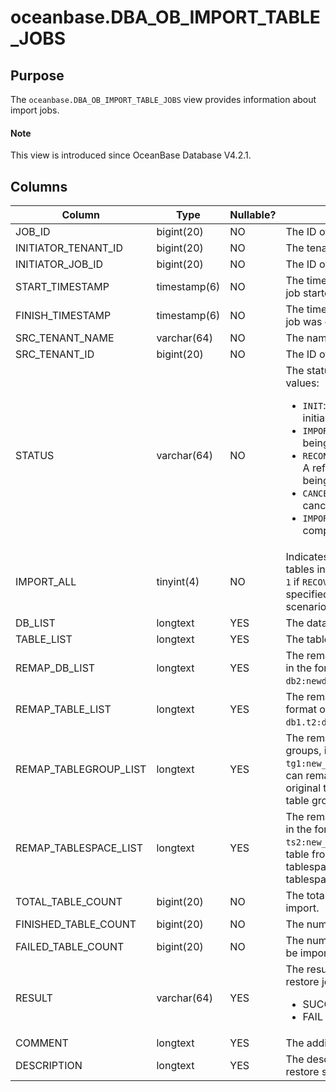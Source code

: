 # oceanbase.DBA_OB_IMPORT_TABLE_JOBS


## Purpose

The `oceanbase.DBA_OB_IMPORT_TABLE_JOBS` view provides information about import jobs. 

<main id="notice" type='explain'>

  <h4>Note</h4>

  <p>This view is introduced since OceanBase Database V4.2.1. </p>

</main>

## Columns

| **Column** | **Type** | **Nullable?** | **Description** |
| --- | --- | --- | --- |
| JOB_ID | bigint(20) | NO | The ID of the job. |
| INITIATOR_TENANT_ID | bigint(20) | NO | The tenant ID of the parent job. |
| INITIATOR_JOB_ID | bigint(20) | NO | The ID of the parent job. |
| START_TIMESTAMP | timestamp(6) | NO | The time on the tenant when the job started. |
| FINISH_TIMESTAMP | timestamp(6) | NO | The time on the tenant when the job was completed. |
| SRC_TENANT_NAME | varchar(64) | NO | The name of the source tenant. |
| SRC_TENANT_ID | bigint(20) | NO | The ID of the source tenant. |
| STATUS | varchar(64) | NO | The status of the job. Valid values:<ul><li> `INIT`: The job is in the initialization state. </li><li>`IMPORT_TABLE`: A table is being imported. </li><li>`RECONSTRUCT_REF_CONSTRAINT`: A referenced constraint is being reconstructed.  </li><li>`CANCELING`: The job is being canceled.  </li><li>`IMPORT_FINISH`: The import is completed.  </li></ul> |
| IMPORT_ALL | tinyint(4) | NO | Indicates whether to import all tables in the tenant. The value is `1` if `RECOVER TABLE *.*` is specified, and is `0` in other scenarios. |
| DB_LIST | longtext | YES | The database to restore. |
| TABLE_LIST | longtext | YES | The tables to restore. |
| REMAP_DB_LIST | longtext | YES | The remappings of databases, in the format of `db1:new_db1, db2:newdb2`. |
| REMAP_TABLE_LIST | longtext | YES | The remappings of tables, in the format of `db1.t1:new_t1, db1.t2:db2.new_t2`. |
| REMAP_TABLEGROUP_LIST | longtext | YES | The remappings of table groups, in the format of `tg1:new_tg1, tg2:new_tg2`. You can remap a table from the original table group to the target table group. |
| REMAP_TABLESPACE_LIST | longtext | YES | The remappings of tablespaces, in the format of `ts1:new_ts1, ts2:new_ts2`. You can remap a table from the original tablespace to the target tablespace. |
| TOTAL_TABLE_COUNT | bigint(20) | NO | The total number of tables to import. |
| FINISHED_TABLE_COUNT | bigint(20) | NO | The number of tables imported. |
| FAILED_TABLE_COUNT | bigint(20) | NO | The number of tables failed to be imported. |
| RESULT | varchar(64) | YES | The result of the table-level restore job. Valid values:<ul><li>SUCCESS  </li><li>FAIL </li></ul> |
| COMMENT | longtext | YES | The additional information. |
| DESCRIPTION | longtext | YES | The description specified in the restore statement. |
